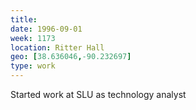 ```yaml
---
title:
date: 1996-09-01
week: 1173
location: Ritter Hall
geo: [38.636046,-90.232697]
type: work
---
```


Started work at SLU as technology analyst
<!--
  old job, new status, no more tuition
-->
